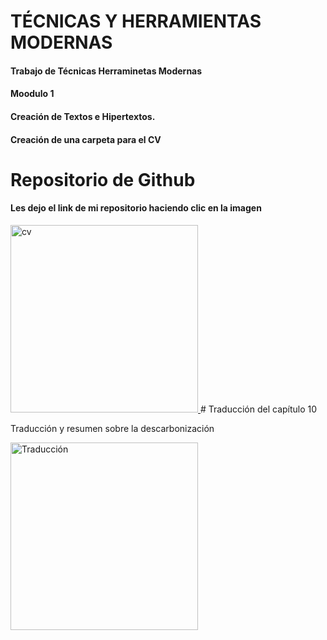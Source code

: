 # TÉCNICAS Y HERRAMIENTAS MODERNAS
#### Trabajo de Técnicas Herraminetas Modernas <br>
#### Moodulo 1 <br>
#### Creación de Textos e Hipertextos. <br>
#### Creación de una carpeta para el CV 

# Repositorio de Github
#### Les dejo el link de mi repositorio haciendo clic en la imagen

<a href= "https://github.com/sofialandi/sofialandi/blob/main/CV_sofia.pdf">
<img src= "https://user-images.githubusercontent.com/82980738/122609974-41d1d400-d055-11eb-9649-dfa23fb41b16.png
" alt="cv" width="300px">
</a>
# Traducción del capítulo 10
<p>Traducción y resumen sobre la descarbonización</p>
<a href="https://github.com/sofialandi/sofialandi/blob/main/TRADUCCIONFINAL.pdf">
<img src="https://user-images.githubusercontent.com/82980738/122611823-5fed0380-d058-11eb-8a6e-1f9703939359.jpg" alt="Traducción" width="300px">
</a>


